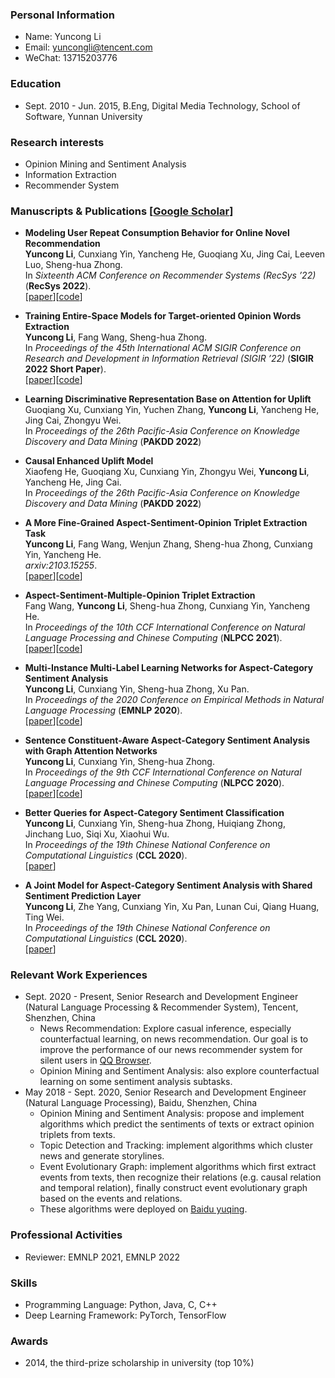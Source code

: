 ### Personal Information
* Name: Yuncong Li
* Email: yuncongli@tencent.com
* WeChat: 13715203776

### Education
* Sept. 2010 - Jun. 2015,
B.Eng, Digital Media Technology, School of Software, Yunnan University

### Research interests
* Opinion Mining and Sentiment Analysis
* Information Extraction
* Recommender System

### Manuscripts & Publications [[Google Scholar](https://scholar.google.com/citations?user=DDe-NB4AAAAJ&hl=zh-CN)]
* **Modeling User Repeat Consumption Behavior for Online Novel Recommendation** <br>
**Yuncong Li**, Cunxiang Yin, Yancheng He, Guoqiang Xu, Jing Cai, Leeven Luo, Sheng-hua Zhong. <br>
In _Sixteenth ACM Conference on Recommender Systems (RecSys ’22)_ (**RecSys 2022**). <br>
[[paper](https://dl.acm.org/doi/pdf/10.1145/3523227.3546762)][[code](https://github.com/l294265421/NovelNet)]

* **Training Entire-Space Models for Target-oriented Opinion Words Extraction** <br>
**Yuncong Li**, Fang Wang, Sheng-hua Zhong. <br>
In _Proceedings of the 45th International ACM SIGIR Conference on Research and Development in Information Retrieval (SIGIR ’22)_ (**SIGIR 2022 Short Paper**). <br>
[[paper](https://arxiv.org/pdf/2204.07337.pdf)][[code](https://github.com/l294265421/SIGIR22-TOWE)]

* **Learning Discriminative Representation Base on Attention for Uplift** <br>
Guoqiang Xu, Cunxiang Yin, Yuchen Zhang, **Yuncong Li**, Yancheng He, Jing Cai, Zhongyu Wei. <br>
In _Proceedings of the 26th Pacific-Asia Conference on Knowledge Discovery and Data Mining_ (**PAKDD 2022**)

* **Causal Enhanced Uplift Model** <br>
Xiaofeng He, Guoqiang Xu, Cunxiang Yin, Zhongyu Wei, **Yuncong Li**, Yancheng He, Jing Cai. <br>
In _Proceedings of the 26th Pacific-Asia Conference on Knowledge Discovery and Data Mining_ (**PAKDD 2022**)

* **A More Fine-Grained Aspect-Sentiment-Opinion Triplet Extraction Task** <br>
**Yuncong Li**, Fang Wang, Wenjun Zhang, Sheng-hua Zhong, Cunxiang Yin, Yancheng He. <br>
_arxiv:2103.15255_. <br>
[[paper](https://arxiv.org/pdf/2103.15255.pdf)][[code](https://github.com/l294265421/ASOTE)]

* **Aspect-Sentiment-Multiple-Opinion Triplet Extraction** <br>
Fang Wang, **Yuncong Li**, Sheng-hua Zhong, Cunxiang Yin, Yancheng He. <br>
In _Proceedings of the 10th CCF International Conference on Natural Language Processing and Chinese Computing_ (**NLPCC 2021**). <br>
[[paper](https://arxiv.org/pdf/2110.07303.pdf)][[code](https://github.com/l294265421/ASMOTE)]

* **Multi-Instance Multi-Label Learning Networks for Aspect-Category Sentiment Analysis** <br>
**Yuncong Li**, Cunxiang Yin, Sheng-hua Zhong, Xu Pan. <br>
In _Proceedings of the 2020 Conference on Empirical Methods in Natural Language Processing_ (**EMNLP 2020**). <br>
[[paper](https://www.aclweb.org/anthology/2020.emnlp-main.287.pdf)][[code](https://github.com/l294265421/AC-MIMLLN)]

* **Sentence Constituent-Aware Aspect-Category Sentiment Analysis with Graph Attention Networks** <br>
**Yuncong Li**, Cunxiang Yin, Sheng-hua Zhong. <br>
In _Proceedings of the 9th CCF International Conference on Natural Language Processing and Chinese Computing_ (**NLPCC 2020**). <br>
[[paper](https://arxiv.org/pdf/2010.01461.pdf)][[code](https://github.com/l294265421/SCAN)]

* **Better Queries for Aspect-Category Sentiment Classification** <br>
**Yuncong Li**, Cunxiang Yin, Sheng-hua Zhong, Huiqiang Zhong, Jinchang Luo, Siqi Xu, Xiaohui Wu. <br>
In _Proceedings of the 19th Chinese National Conference on Computational Linguistics_ (**CCL 2020**). <br>
[[paper](https://www.aclweb.org/anthology/2020.ccl-1.100.pdf)]

* **A Joint Model for Aspect-Category Sentiment Analysis with Shared Sentiment Prediction Layer** <br>
**Yuncong Li**, Zhe Yang, Cunxiang Yin, Xu Pan, Lunan Cui, Qiang Huang, Ting Wei. <br>
In _Proceedings of the 19th Chinese National Conference on Computational Linguistics_ (**CCL 2020**). <br>
[[paper](https://www.aclweb.org/anthology/2020.ccl-1.103.pdf)]

### Relevant Work Experiences
* Sept. 2020 - Present, Senior Research and Development Engineer (Natural Language Processing & Recommender System), Tencent, Shenzhen, China
    * News Recommendation: Explore casual inference, especially counterfactual learning, on news recommendation. Our goal is to improve the performance of our news recommender system for silent users in [QQ Browser](https://feeds.qq.com/).
    * Opinion Mining and Sentiment Analysis: also explore counterfactual learning on some sentiment analysis subtasks.
* May 2018 - Sept. 2020, Senior Research and Development Engineer (Natural Language Processing), Baidu, Shenzhen, China
    * Opinion Mining and Sentiment Analysis: propose and implement algorithms which predict the sentiments of texts or extract opinion triplets from texts.
    * Topic Detection and Tracking: implement algorithms which cluster news and generate storylines.
    * Event Evolutionary Graph: implement algorithms which first extract events from texts, then recognize their relations (e.g. causal relation and temporal relation), finally construct event evolutionary graph based on the events and relations.
    * These algorithms were deployed on [Baidu yuqing](http://yuqing.baidu.com/saas/intro/newindex?castk=LTE%3D).

### Professional Activities
- Reviewer: EMNLP 2021, EMNLP 2022

### Skills
* Programming Language: Python, Java, C, C++
* Deep Learning Framework: PyTorch, TensorFlow

### Awards
* 2014, the third-prize scholarship in university (top 10%)